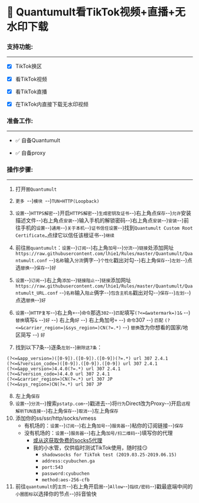# 🌟 Quantumult看TikTok视频+直播+无水印下载 #

### 支持功能:

***

- [x] TikTok换区

- [x] 看TikTok视频

- [x] 看TikTok直播

- [x] 在TikTok内直接下载无水印视频

### 准备工作:  

***

* ✅ 自备Quantumult

* ✅ 自备proxy

### 操作步骤:

***

1. 打开`圈Quantumult `  

2. `更多 `--)`模块 `--)`TUN+HTTP(Loopback) `  
3. `设置`--)`HTTPS解密`--)开启`HTTPS解密`--)`生成密钥及证书`--)右上角点`保存`--)`允许`安装描述文件--)右上角点`安装`--)输入手机的解锁密码--)右上角点`安装`--)`安装`--)前往手机的`设置`--)`通用`--)`关于本机`--)`证书信任设置`--)找到`Quantumult Custom Root Certificate…`点绿它以信任该根证书--)`继续`  
4. 前往`圈quantumult`：`设置`--)`订阅`--)右上角`加号`--)`分流`--)`链接`处添加网址`https://raw.githubusercontent.com/lhie1/Rules/master/Quantumult/Quantumult.conf` --)`名称`输入`分流`俩字--)`个性化`戳出对勾--)右上角`保存`--)`左划`--)点选`替换`--)`保存`--)`好`  
5. `设置`--)`订阅`--)右上角`添加`--)`链接阻止`--)`链接`添加网址`https://raw.githubusercontent.com/lhie1/Rules/master/Quantumult/Quantumult_URL.conf` --)`名称`输入`阻止`俩字--)`包含主机名`戳出对勾--)`保存`--)`左划`--)点选`替换`--)`好`  
6. `设置`--)`HTTP复写`--)右上角`+`--)`命令`那选`302`--)`匹配`填写`(?<=&watermark=)1&` --) `替换`填写`&` --)`好` --) 右上角`好` --) 右上角加号`+` --) `命令`307 --) `匹配` `(?<=&carrier_region=|&sys_region=)CN(?=.*)` --) `替换`改为你想看的国家/地区简写 --) `好`  
7. 找到以下7条--)逐条`左划`--)`删除这7条`：  
```  (?<=aweme\/v1\/)playwm url 302 play
(?<=&app_version=)([0-9]).([0-9]).([0-9])(?=.*) url 307 2.4.1
(?<=&?version_code=)([0-9]).([0-9]).([0-9]) url 307 2.4.1
(?<=&app_version=)4.4.0(?=.*) url 307 2.4.1
(?<=&?version_code=)4.4.0 url 307 2.4.1
(?<=&carrier_region=)CN(?=.*) url 307 JP
(?<=&sys_region=)CN(?=.*) url 307 JP
```
8. 左上角`保存`  
9. `设置`--)`分流`--)搜索`pstatp.com`--)戳进去--)将`行为`Direct改为Proxy--)开启`远程解析TUN连接`--)右上角`保存`--)`取消`--)左上角`保存`  
10. 添加你的ss/ssr/http/socks/vmess  
    * 有机场的：`设置`--)`订阅`--)右上角`加号`--)`服务器`--)粘你的订阅链接--)`保存`  
    * 没有机场的：`设置`--)`服务器`--)右上角`加号/扫二维码`--)填写你的代理
        * [或从这获取免费的socks5代理](https://github.com/cyubuchen/ProxySpider_spys)
        * 我的小水管，仅供临时测试TikTok使用，随时挂😏
            * `shadowsocks for TikTok test (2019.03.25-2019.06.15)`
            * `address:cyubuchen.ga`
            * `port:543`
            * `password:cyubuchen`
            * `method:aes-256-cfb`
11. 前往`quantumult`的`主页`--)右上角开启`圈`--)`Allow`--)`指纹/密码`--)戳最底端中间的`小圈图标`以选择你的节点--)抖音愉快
